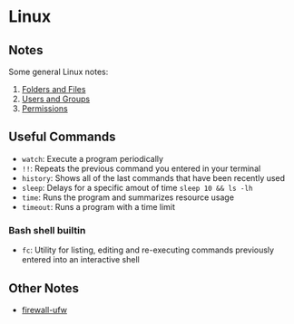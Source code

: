 # Linux

## Notes

Some general Linux notes:

1. [Folders and Files](./00_folders_and_files)
2. [Users and Groups](./01_users_and_groups)
3. [Permissions](./02_permissions)

## Useful Commands

* `watch`: Execute a program periodically
* `!!`: Repeats the previous command you entered in your terminal
* `history`: Shows all of the last commands that have been recently used
* `sleep`: Delays for a specific amout of time `sleep 10 && ls -lh`
* `time`: Runs the program and summarizes resource usage
* `timeout`: Runs a program with a time limit

### Bash shell builtin

* `fc`: Utility for listing, editing and re-executing commands previously entered into an interactive shell

## Other Notes

* [firewall-ufw](./firewall-ufw)

